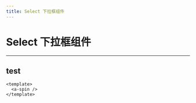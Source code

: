 ```yaml
---
title: Select 下拉框组件
---
```


# Select 下拉框组件

-----


## test

```md:no-v-pre
<template>
  <a-spin />
</template>
```

